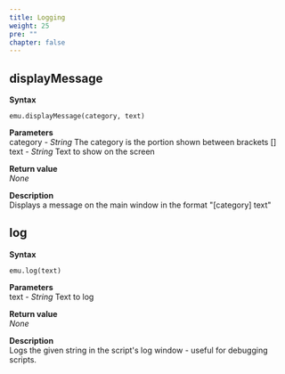 ```yaml
---
title: Logging
weight: 25
pre: ""
chapter: false
---
```


## displayMessage ##

**Syntax**  

    emu.displayMessage(category, text)

**Parameters**  
category - *String* The category is the portion shown between brackets []  
text - *String* Text to show on the screen  

**Return value**  
*None*

**Description**  
Displays a message on the main window in the format "[category] text" 

## log ##

**Syntax**  

    emu.log(text)

**Parameters**  
text - *String* Text to log  

**Return value**  
*None*

**Description**  
Logs the given string in the script's log window - useful for debugging scripts. 
